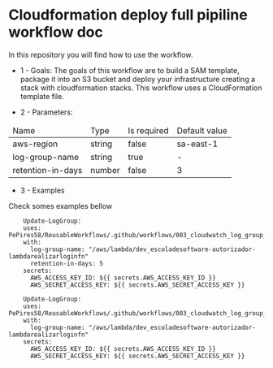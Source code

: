 # Cloudformation deploy full pipiline workflow doc

In this repository you will find how to use the workflow.

- 1 - Goals:
The goals of this workflow are to build a SAM template, package it into an S3 bucket and deploy your infrastructure creating a stack with cloudformation stacks. This workflow uses a CloudFormation template file.

- 2 - Parameters:
<table>
    <thead>
        <tr>
            <td> 
                Name
            </td>
            <td>
                Type
            </td>
            <td>
                Is required
            </td>
            <td>
                Default value
            </td>
        <tr>
    </thead>
    <tbody>
        <tr>
            <td>
                aws-region
            </td>
            <td>
                string
            </td>
            <td>
                false
            </td>
            <td>
                sa-east-1
            </td>
        </tr>
        <tr>
            <td>
                log-group-name
            </td>
            <td>
                string
            </td>
            <td>
                true
            </td>
            <td>
                -
            </td>
        </tr>
        <tr>
            <td>
               retention-in-days
            </td>
            <td>
                number
            </td>
            <td>
                false
            </td>
            <td>
                3
            </td>
        </tr>
    <tbody>
</table>

- 3 - Examples

Check somes examples bellow

```
    Update-LogGroup:
    uses: PePires58/ReusableWorkflows/.github/workflows/003_cloudwatch_log_group_put_retention.yaml@main
    with: 
      log-group-name: "/aws/lambda/dev_escoladesoftware-autorizador-lambdarealizarloginfn"
      retention-in-days: 5
    secrets:
      AWS_ACCESS_KEY_ID: ${{ secrets.AWS_ACCESS_KEY_ID }}
      AWS_SECRET_ACCESS_KEY: ${{ secrets.AWS_SECRET_ACCESS_KEY }}
```

```
    Update-LogGroup:
    uses: PePires58/ReusableWorkflows/.github/workflows/003_cloudwatch_log_group_put_retention.yaml@main
    with: 
      log-group-name: "/aws/lambda/dev_escoladesoftware-autorizador-lambdarealizarloginfn"
    secrets:
      AWS_ACCESS_KEY_ID: ${{ secrets.AWS_ACCESS_KEY_ID }}
      AWS_SECRET_ACCESS_KEY: ${{ secrets.AWS_SECRET_ACCESS_KEY }}
```